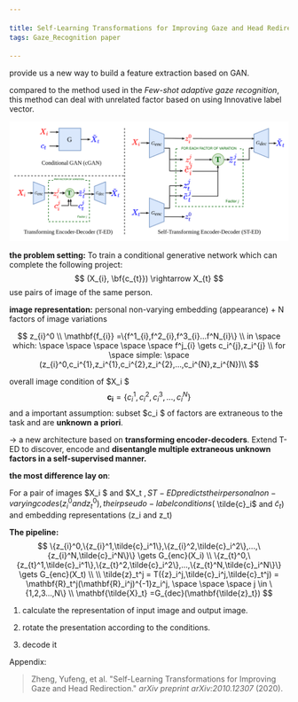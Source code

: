 ```yaml
---

title: Self-Learning Transformations for Improving Gaze and Head Redirection
tags: Gaze_Recognition paper

---
```




provide us a new way to build a feature extraction based on GAN.

compared to the method used in the  *Few-shot adaptive gaze recognition*, this method can deal with unrelated factor based on using Innovative label vector.

![ST-ED](\GazeRecognition\ST-ED\ST-ED.png)

**the problem setting:** To train a conditional generative network which can complete the following project: 
$$
(X_{i}, \bf{c_{t}}) \rightarrow X_{t}
$$
use pairs of image of the same person.

**image representation:** personal non-varying embedding (appearance) + N factors of image variations 

$$
z_{i}^0  \\
\mathbf{f_{i}} =\{f^1_{i},f^2_{i},f^3_{i}...f^N_{i}\} \\
in \space which: \space \space \space \space \space 
f^j_{i} \gets c_i^{j},z_i^{j} \\
for \space simple: \space 
(z_{i}^0,c_i^{1},z_i^{1},c_i^{2},z_i^{2},...,c_i^{N},z_i^{N})\\
$$

 overall image condition of $X_i $
$$
\mathbf{c_i} =\{c_i^{1},c_i^{2},c_i^{3},...,c_i^{N}\}
$$
and a important assumption: subset $c_i $ of factors are extraneous to the task and are **unknown** **a** **priori**.

-> a new architecture based on **transforming encoder-decoders**. Extend T-ED to discover, encode and **disentangle multiple extraneous unknown factors in a self-supervised manner.**



**the most difference lay on**:

For a pair of images $X_i $ and $X_t $, ST-ED predicts their personal non-varying codes (z^0_i and z^0_t ), their pseudo-label conditions ($ \tilde{c}_i$ and $\tilde{c }_t$) and embedding representations (z_i and z_t)

**The pipeline:**
$$
\{z_{i}^0,\{z_{i}^1,\tilde{c}_i^1\},\{z_{i}^2,\tilde{c}_i^2\},...,\{z_{i}^N,\tilde{c}_i^N\}\} \gets G_{enc}(X_i) \\
\{z_{t}^0,\{z_{t}^1,\tilde{c}_i^1\},\{z_{t}^2,\tilde{c}_i^2\},...,\{z_{t}^N,\tilde{c}_i^N\}\} \gets G_{enc}(X_t)
\\
\\
\tilde{z}_t^j = T({z}_i^j,\tilde{c}_i^j,\tilde{c}_t^j) = \mathbf{R}_t^j(\mathbf{R}_i^j)^{-1}z_i^j, \space \space \space j \in \{1,2,3...,N\}
\\
\mathbf{\tilde{X}_t} =G_{dec}(\mathbf{\tilde{z}_t})
$$

1. calculate the representation of input image and output image.

2. rotate the presentation according to the conditions.

3. decode it 

Appendix:

> Zheng, Yufeng, et al. "Self-Learning Transformations for Improving Gaze and Head Redirection." *arXiv preprint arXiv:2010.12307* (2020).

